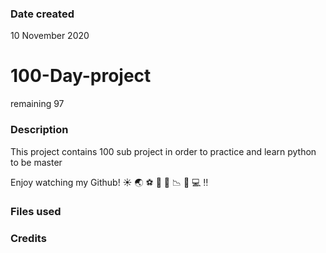 ### Date created
10 November 2020

# 100-Day-project
remaining 97

### Description

This project contains 100 sub project in order to practice and learn python to be master

Enjoy watching my Github!
:sunny:
:earth_asia:
:soccer:
:atm:
:rocket:
:chart_with_downwards_trend:
:bath:
:computer:
:bangbang:

### Files used

### Credits
